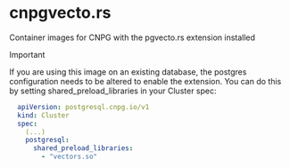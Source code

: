# cnpgvecto.rs
Container images for CNPG with the pgvecto.rs extension installed


> [!IMPORTANT]
> If you are using this image on an existing database, the postgres configuration needs to be 
> altered to enable the extension. You can do this by setting shared_preload_libraries in your Cluster spec:
> ```yaml
>   apiVersion: postgresql.cnpg.io/v1
>   kind: Cluster
>   spec:
>     (...)
>     postgresql:
>       shared_preload_libraries:
>         - "vectors.so"
>   ```